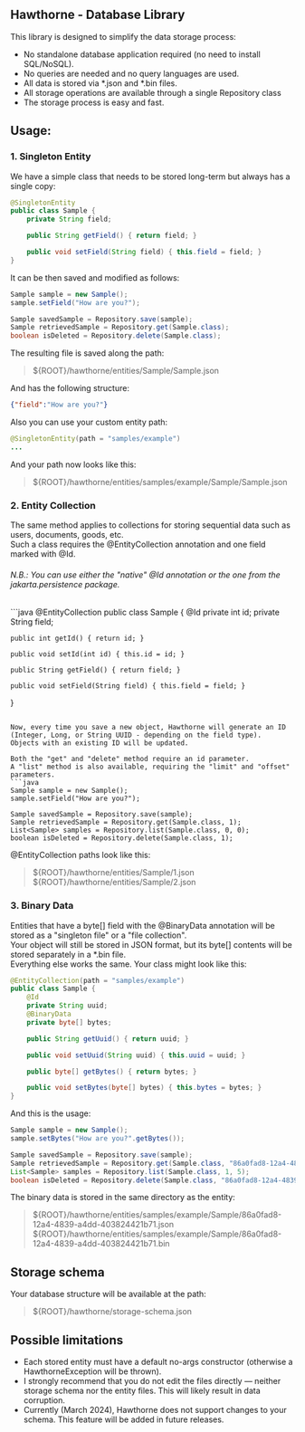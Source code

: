 ## Hawthorne - Database Library

This library is designed to simplify the data storage process:
- No standalone database application required (no need to install SQL/NoSQL).
- No queries are needed and no query languages are used.
- All data is stored via *.json and *.bin files.
- All storage operations are available through a single Repository class
- The storage process is easy and fast.

## Usage:
### 1. Singleton Entity  

We have a simple class that needs to be stored long-term but always has a single copy:
```java
@SingletonEntity
public class Sample {
    private String field;

    public String getField() { return field; }

    public void setField(String field) { this.field = field; }
}
```
It can be then saved and modified as follows:
```java
Sample sample = new Sample();
sample.setField("How are you?");

Sample savedSample = Repository.save(sample);
Sample retrievedSample = Repository.get(Sample.class);
boolean isDeleted = Repository.delete(Sample.class);
```
The resulting file is saved along the path:  
> ${ROOT}/hawthorne/entities/Sample/Sample.json  

And has the following structure:
```json
{"field":"How are you?"}
```
Also you can use your custom entity path:  
```java
@SingletonEntity(path = "samples/example")
...
```
And your path now looks like this:  
> ${ROOT}/hawthorne/entities/samples/example/Sample/Sample.json

### 2. Entity Collection  
The same method applies to collections for storing sequential data such as users, documents, goods, etc.  
Such a class requires the @EntityCollection annotation and one field marked with @Id.  
<h6>N.B.: You can use either the "native" @Id annotation or the one from the jakarta.persistence package.</h6>
```java
@EntityCollection
public class Sample {
    @Id
    private int id;
    private String field;

    public int getId() { return id; }

    public void setId(int id) { this.id = id; }

    public String getField() { return field; }

    public void setField(String field) { this.field = field; }
}
```

Now, every time you save a new object, Hawthorne will generate an ID (Integer, Long, or String UUID - depending on the field type).  
Objects with an existing ID will be updated.  

Both the "get" and "delete" method require an id parameter.  
A "list" method is also available, requiring the "limit" and "offset" parameters.
```java
Sample sample = new Sample();
sample.setField("How are you?");

Sample savedSample = Repository.save(sample);
Sample retrievedSample = Repository.get(Sample.class, 1);
List<Sample> samples = Repository.list(Sample.class, 0, 0);
boolean isDeleted = Repository.delete(Sample.class, 1);
```
@EntityCollection paths look like this: 
> ${ROOT}/hawthorne/entities/Sample/1.json  
> ${ROOT}/hawthorne/entities/Sample/2.json  

### 3. Binary Data
Entities that have a byte[] field with the @BinaryData annotation will be stored as a "singleton file" or a "file collection".  
Your object will still be stored in JSON format, but its byte[] contents will be stored separately in a *.bin file.  
Everything else works the same. Your class might look like this:  
```java
@EntityCollection(path = "samples/example")
public class Sample {
    @Id
    private String uuid;
    @BinaryData
    private byte[] bytes;

    public String getUuid() { return uuid; }

    public void setUuid(String uuid) { this.uuid = uuid; }

    public byte[] getBytes() { return bytes; }

    public void setBytes(byte[] bytes) { this.bytes = bytes; }
}
```
And this is the usage:  
```java
Sample sample = new Sample();
sample.setBytes("How are you?".getBytes());

Sample savedSample = Repository.save(sample);
Sample retrievedSample = Repository.get(Sample.class, "86a0fad8-12a4-4839-a4dd-403824421b71");
List<Sample> samples = Repository.list(Sample.class, 1, 5);
boolean isDeleted = Repository.delete(Sample.class, "86a0fad8-12a4-4839-a4dd-403824421b71");
```
The binary data is stored in the same directory as the entity:
> ${ROOT}/hawthorne/entities/samples/example/Sample/86a0fad8-12a4-4839-a4dd-403824421b71.json  
> ${ROOT}/hawthorne/entities/samples/example/Sample/86a0fad8-12a4-4839-a4dd-403824421b71.bin  

## Storage schema  
Your database structure will be available at the path:  
> ${ROOT}/hawthorne/storage-schema.json

## Possible limitations

- Each stored entity must have a default no-args constructor (otherwise a HawthorneException will be thrown).  
- I strongly recommend that you do not edit the files directly — neither storage schema nor the entity files. This will likely result in data corruption.
- Currently (March 2024), Hawthorne does not support changes to your schema. This feature will be added in future releases.  